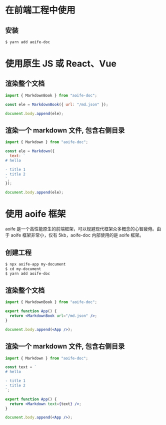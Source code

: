 # 在前端工程中使用

## 安装

```bash
$ yarn add aoife-doc
```

# 使用原生 JS 或 React、Vue

## 渲染整个文档

```jsx
import { MarkdownBook } from "aoife-doc";

const ele = MarkdownBook({ url: "/md.json" });

document.body.append(ele);
```

## 渲染一个 markdown 文件, 包含右侧目录

```jsx
import { Markdown } from "aoife-doc";

const ele = Markdown({
  text: `
# hello 

- title 1
- title 2
`,
});

document.body.append(ele);
```

# 使用 aoife 框架

aoife 是一个高性能原生的前端框架，可以规避现代框架众多概念的心智疲倦。由于 aoife 框架非常小，仅有 5kb，aoife-doc 内部使用的是 aoife 框架。

## 创建工程

```bash
$ npx aoife-app my-document
$ cd my-document
$ yarn add aoife-doc
```

## 渲染整个文档

```jsx
import { MarkdownBook } from "aoife-doc";

export function App() {
  return <MarkdownBook url="/md.json" />;
}

document.body.append(<App />);
```

## 渲染一个 markdown 文件, 包含右侧目录

```jsx
import { Markdown } from "aoife-doc";

const text = `
# hello 

- title 1
- title 2
`;

export function App() {
  return <Markdown text={text} />;
}

document.body.append(<App />);
```
